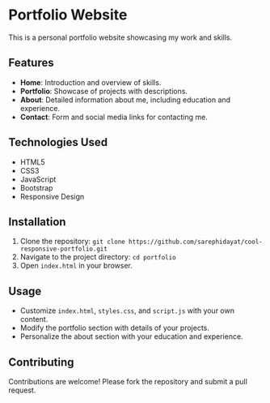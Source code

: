 # Portfolio Website

This is a personal portfolio website showcasing my work and skills.

## Features

- **Home**: Introduction and overview of skills.
- **Portfolio**: Showcase of projects with descriptions.
- **About**: Detailed information about me, including education and experience.
- **Contact**: Form and social media links for contacting me.

## Technologies Used

- HTML5
- CSS3
- JavaScript
- Bootstrap
- Responsive Design

## Installation

1. Clone the repository: `git clone https://github.com/sarephidayat/cool-responsive-portfolio.git`
2. Navigate to the project directory: `cd portfolio`
3. Open `index.html` in your browser.

## Usage

- Customize `index.html`, `styles.css`, and `script.js` with your own content.
- Modify the portfolio section with details of your projects.
- Personalize the about section with your education and experience.

## Contributing

Contributions are welcome! Please fork the repository and submit a pull request.


